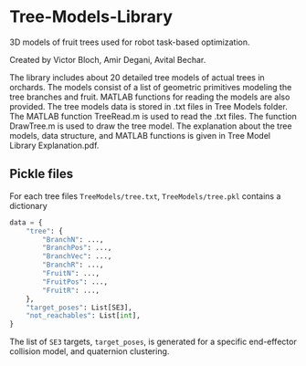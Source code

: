 # Tree-Models-Library
3D models of fruit trees used for robot task-based optimization.

Created by Victor Bloch, Amir Degani, Avital Bechar.

The library includes about 20 detailed tree models of actual trees in orchards. The models consist of a list of geometric primitives modeling the tree branches and fruit. MATLAB functions for reading the models are also provided.
The tree models data is stored in .txt files in Tree Models folder.
The MATLAB function TreeRead.m is used to read the .txt files. The function DrawTree.m is used to draw the tree model.
The explanation about the tree models, data structure, and MATLAB functions is given in Tree Model Library Explanation.pdf.

## Pickle files
For each tree files `TreeModels/tree.txt`, `TreeModels/tree.pkl` contains a dictionary
```python
data = {
    "tree": {
        "BranchN": ...,
        "BranchPos": ...,
        "BranchVec": ...,
        "BranchR": ...,
        "FruitN": ...,
        "FruitPos": ...,
        "FruitR": ...,
    },
    "target_poses": List[SE3],
    "not_reachables": List[int],
}
```

The list of `SE3` targets, `target_poses`, is generated for a specific end-effector collision model, and quaternion clustering.

